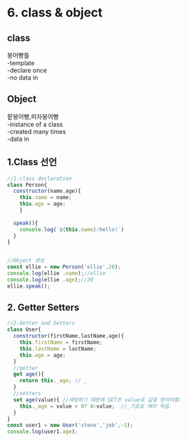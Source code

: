 # 6. class & object

## class 

붕어빵틀  
-template  
-declare once   
-no data in 

## Object

팥붕어빵,피자붕어빵  
-instance of a class  
-created many times  
-data in

## 1.Class 선언

```javascript
//1.class declaration
class Person{
  constructor(name,age){
    this.name = name;
    this.age = age;
    }
    
  speak(){
    console.log(`${this.name}:hello!`)
  }
}


//Object 생성
const ellie = new Person('ellie',20);
console.log(ellie .name);//ellie
console.log(ellie .age);//20
ellie.speak();
```

## 2. Getter Setters

```javascript
//2.Getter and Setters
class User{
  constructor(firstName,lastName,age){
    this.firstName = firstName;
    this.lastName = lastName;
    this.age = age;
  }
  //getter
  get age(){
    return this._age; // _ 
  }
  //setters 
  set age(value){ //세팅하기 때문에 SET은 value로 값을 받아야함.
    this._age = value < 0? 0:value;  //_기호로 에러 막음.
  }
}
const user1 = new User('steve','job',-1);
console.log(user1.age); 
```

